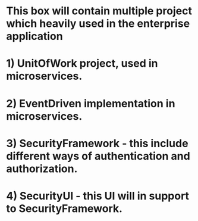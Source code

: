 #  This box will contain multiple project which heavily used in the enterprise application
 # 1) UnitOfWork project, used in microservices.
 # 2) EventDriven implementation in microservices.
 # 3) SecurityFramework - this include different ways of authentication and authorization.
 # 4) SecurityUI - this UI will in support to SecurityFramework.

